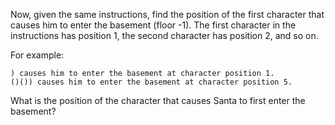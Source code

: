 Now, given the same instructions, find the position of the first character that causes him to enter the basement (floor -1). The first character in the instructions has position 1, the second character has position 2, and so on.

For example:

    ) causes him to enter the basement at character position 1.
    ()()) causes him to enter the basement at character position 5.

What is the position of the character that causes Santa to first enter the basement?
